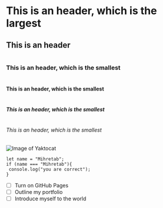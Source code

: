 # <h1> This is an  header, which is the largest
##  <h2> This is an  header
# <h3> This is an  header, which is the smallest
# <h4> This is an  header, which is the smallest
# <h5> This is an  header, which is the smallest
# <h6> This is an  header, which is the smallest

  ![Image of Yaktocat](https://octodex.github.com/images/yaktocat.png)
  
 ```
 let name = "Mihretab";
 if (name === "Mihretab"){
  console.log("you are correct");
 }
 ```
- [ ] Turn on GitHub Pages
- [ ] Outline my portfolio
- [ ] Introduce myself to the world
